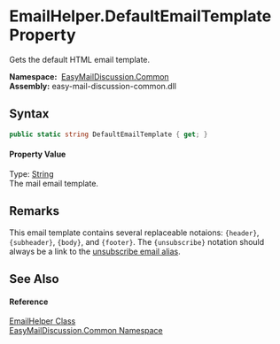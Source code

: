 EmailHelper.DefaultEmailTemplate Property
=========================================
Gets the default HTML email template.

  **Namespace:**  [EasyMailDiscussion.Common][1]  
  **Assembly:** easy-mail-discussion-common.dll

Syntax
------

```csharp
public static string DefaultEmailTemplate { get; }
```

#### Property Value
Type: [String][2]  
 The mail email template. 

Remarks
-------
 This email template contains several replaceable notaions: `{header}`, `{subheader}`, `{body}`, and `{footer}`. The `{unsubscribe}` notation should always be a link to the [unsubscribe email alias][3]. 

See Also
--------

#### Reference
[EmailHelper Class][4]  
[EasyMailDiscussion.Common Namespace][1]  

[1]: ../README.md
[2]: https://docs.microsoft.com/dotnet/api/system.string
[3]: ../EmailAliasHelper/GetUnsubscribeAlias.md
[4]: README.md